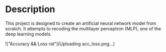 # Description
This project is designed to create an artificial neural network model from scratch. It attempts to recoding the multilayer perceptron (MLP), one of the deep learning models.

!["Accuracy && Loss rat"](Uploading acc_loss.png…)
